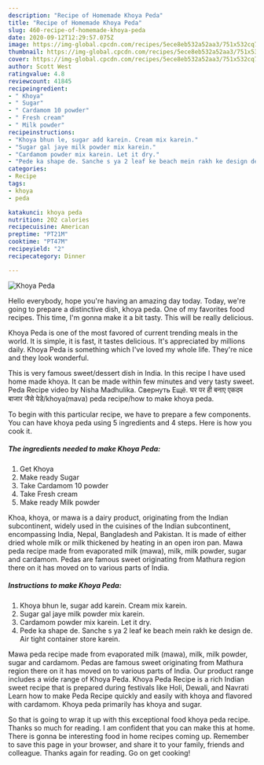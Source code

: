 ```yaml
---
description: "Recipe of Homemade Khoya Peda"
title: "Recipe of Homemade Khoya Peda"
slug: 460-recipe-of-homemade-khoya-peda
date: 2020-09-12T12:29:57.075Z
image: https://img-global.cpcdn.com/recipes/5ece8eb532a52aa3/751x532cq70/khoya-peda-recipe-main-photo.jpg
thumbnail: https://img-global.cpcdn.com/recipes/5ece8eb532a52aa3/751x532cq70/khoya-peda-recipe-main-photo.jpg
cover: https://img-global.cpcdn.com/recipes/5ece8eb532a52aa3/751x532cq70/khoya-peda-recipe-main-photo.jpg
author: Scott West
ratingvalue: 4.8
reviewcount: 41845
recipeingredient:
- " Khoya"
- " Sugar"
- " Cardamom 10 powder"
- " Fresh cream"
- " Milk powder"
recipeinstructions:
- "Khoya bhun le, sugar add karein. Cream mix karein."
- "Sugar gal jaye milk powder mix karein."
- "Cardamom powder mix karein. Let it dry."
- "Pede ka shape de. Sanche s ya 2 leaf ke beach mein rakh ke design de. Air tight container store karein."
categories:
- Recipe
tags:
- khoya
- peda

katakunci: khoya peda 
nutrition: 202 calories
recipecuisine: American
preptime: "PT21M"
cooktime: "PT47M"
recipeyield: "2"
recipecategory: Dinner

---
```



![Khoya Peda](https://img-global.cpcdn.com/recipes/5ece8eb532a52aa3/751x532cq70/khoya-peda-recipe-main-photo.jpg)

Hello everybody, hope you're having an amazing day today. Today, we're going to prepare a distinctive dish, khoya peda. One of my favorites food recipes. This time, I'm gonna make it a bit tasty. This will be really delicious.

Khoya Peda is one of the most favored of current trending meals in the world. It is simple, it is fast, it tastes delicious. It's appreciated by millions daily. Khoya Peda is something which I've loved my whole life. They're nice and they look wonderful.

This is very famous sweet/dessert dish in India. In this recipe I have used home made khoya. It can be made within few minutes and very tasty sweet. Peda Recipe video by Nisha Madhulika. Свернуть Ещё. घर पर ही बनाए एकदम बाजार जैसे पेडे/khoya(mava) peda recipe/how to make khoya peda.


To begin with this particular recipe, we have to prepare a few components. You can have khoya peda using 5 ingredients and 4 steps. Here is how you cook it.

<!--inarticleads1-->

##### The ingredients needed to make Khoya Peda:

1. Get  Khoya
1. Make ready  Sugar
1. Take  Cardamom 10 powder
1. Take  Fresh cream
1. Make ready  Milk powder


Khoa, khoya, or mawa is a dairy product, originating from the Indian subcontinent, widely used in the cuisines of the Indian subcontinent, encompassing India, Nepal, Bangladesh and Pakistan. It is made of either dried whole milk or milk thickened by heating in an open iron pan. Mawa peda recipe made from evaporated milk (mawa), milk, milk powder, sugar and cardamom. Pedas are famous sweet originating from Mathura region there on it has moved on to various parts of India. 

<!--inarticleads2-->

##### Instructions to make Khoya Peda:

1. Khoya bhun le, sugar add karein. Cream mix karein.
1. Sugar gal jaye milk powder mix karein.
1. Cardamom powder mix karein. Let it dry.
1. Pede ka shape de. Sanche s ya 2 leaf ke beach mein rakh ke design de. Air tight container store karein.


Mawa peda recipe made from evaporated milk (mawa), milk, milk powder, sugar and cardamom. Pedas are famous sweet originating from Mathura region there on it has moved on to various parts of India. Our product range includes a wide range of Khoya Peda. Khoya Peda Recipe is a rich Indian sweet recipe that is prepared during festivals like Holi, Dewali, and Navrati Learn how to make Peda Recipe quickly and easily with khoya and flavored with cardamom. Khoya peda primarily has khoya and sugar. 

So that is going to wrap it up with this exceptional food khoya peda recipe. Thanks so much for reading. I am confident that you can make this at home. There is gonna be interesting food in home recipes coming up. Remember to save this page in your browser, and share it to your family, friends and colleague. Thanks again for reading. Go on get cooking!
